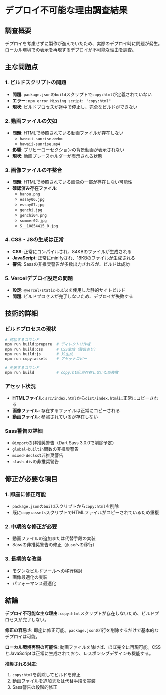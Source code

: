 # デプロイ不可能な理由調査結果

## 調査概要
デプロイを考慮せずに製作が進んでいたため、実際のデプロイ時に問題が発生。ローカル環境での表示を再現するデプロイが不可能な理由を調査。

## 主な問題点

### 1. ビルドスクリプトの問題
- **問題**: `package.json`の`build`スクリプトで`copy:html`が定義されていない
- **エラー**: `npm error Missing script: "copy:html"`
- **現状**: ビルドプロセスが途中で停止し、完全なビルドができない

### 2. 動画ファイルの欠如
- **問題**: HTMLで参照されている動画ファイルが存在しない
  - `hawaii-sunrise.webm`
  - `hawaii-sunrise.mp4`
- **影響**: プリヒーローセクションの背景動画が表示されない
- **現状**: 動画プレースホルダーが表示される状態

### 3. 画像ファイルの不整合
- **問題**: HTMLで参照されている画像の一部が存在しない可能性
- **確認済み存在ファイル**:
  - `banou.png`
  - `essay06.jpg`
  - `essay07.jpg`
  - `genchi.jpg`
  - `genchi04.png`
  - `summer02.jpg`
  - `S__10854415_0.jpg`

### 4. CSS・JSの生成は正常
- **CSS**: 正常にコンパイルされ、84KBのファイルが生成される
- **JavaScript**: 正常にminifyされ、18KBのファイルが生成される
- **警告**: Sassの非推奨警告が多数出力されるが、ビルドは成功

### 5. Vercelデプロイ設定の問題
- **設定**: `@vercel/static-build`を使用した静的サイトビルド
- **問題**: ビルドプロセスが完了しないため、デプロイが失敗する

## 技術的詳細

### ビルドプロセスの現状
```bash
# 成功するコマンド
npm run build:prepare  # ディレクトリ作成
npm run build:css      # CSS生成（警告あり）
npm run build:js       # JS生成
npm run copy:assets    # アセットコピー

# 失敗するコマンド
npm run build          # copy:htmlが存在しないため失敗
```

### アセット状況
- **HTMLファイル**: `src/index.html`から`dist/index.html`に正常にコピーされる
- **画像ファイル**: 存在するファイルは正常にコピーされる
- **動画ファイル**: 参照されているが存在しない

### Sass警告の詳細
- `@import`の非推奨警告（Dart Sass 3.0.0で削除予定）
- `global-builtin`関数の非推奨警告
- `mixed-decls`の非推奨警告
- `slash-div`の非推奨警告

## 修正が必要な項目

### 1. 即座に修正可能
- `package.json`の`build`スクリプトから`copy:html`を削除
- 既に`copy:assets`スクリプトでHTMLファイルがコピーされているため重複

### 2. 中期的な修正が必要
- 動画ファイルの追加または代替手段の実装
- Sassの非推奨警告の修正（`@use`への移行）

### 3. 長期的な改善
- モダンなビルドツールへの移行検討
- 画像最適化の実装
- パフォーマンス最適化

## 結論

**デプロイ不可能な主な理由**: `copy:html`スクリプトが存在しないため、ビルドプロセスが完了しない。

**修正の容易さ**: 即座に修正可能。`package.json`の1行を削除するだけで基本的なデプロイは可能。

**ローカル環境再現の可能性**: 動画ファイルを除けば、ほぼ完全に再現可能。CSSとJavaScriptは正常に生成されており、レスポンシブデザインも機能する。

**推奨される対応**:
1. `copy:html`を削除してビルドを修正
2. 動画ファイルを追加または代替手段を実装
3. Sass警告の段階的修正 